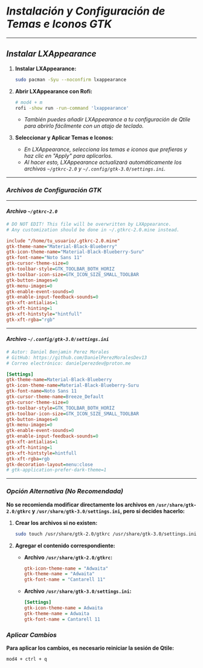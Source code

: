 <!-- Autor: Daniel Benjamin Perez Morales -->
<!-- GitHub: https://github.com/DanielPerezMoralesDev13 -->
<!-- Correo electrónico: danielperezdev@proton.me -->

# ***Instalación y Configuración de Temas e Iconos GTK***

---

## ***Instalar LXAppearance***

1. **Instalar LXAppearance:**

    ```bash
    sudo pacman -Syu --noconfirm lxappearance
    ```

2. **Abrir LXAppearance con Rofi:**

    ```bash
    # mod4 + m
    rofi -show run -run-command 'lxappearance'
    ```

    - *También puedes añadir LXAppearance a tu configuración de Qtile para abrirlo fácilmente con un atajo de teclado.*

3. **Seleccionar y Aplicar Temas e Iconos:**
    - *En LXAppearance, selecciona los temas e iconos que prefieras y haz clic en "Apply" para aplicarlos.*
    - *Al hacer esto, LXAppearance actualizará automáticamente los archivos `~/gtkrc-2.0` y `~/.config/gtk-3.0/settings.ini`.*

---

### ***Archivos de Configuración GTK***

---

#### ***Archivo `~/gtkrc-2.0`***

```ini
# DO NOT EDIT! This file will be overwritten by LXAppearance.
# Any customization should be done in ~/.gtkrc-2.0.mine instead.

include "/home/tu_usuario/.gtkrc-2.0.mine"
gtk-theme-name="Material-Black-Blueberry"
gtk-icon-theme-name="Material-Black-Blueberry-Suru"
gtk-font-name="Noto Sans 11"
gtk-cursor-theme-size=0
gtk-toolbar-style=GTK_TOOLBAR_BOTH_HORIZ
gtk-toolbar-icon-size=GTK_ICON_SIZE_SMALL_TOOLBAR
gtk-button-images=0
gtk-menu-images=0
gtk-enable-event-sounds=0
gtk-enable-input-feedback-sounds=0
gtk-xft-antialias=1
gtk-xft-hinting=1
gtk-xft-hintstyle="hintfull"
gtk-xft-rgba="rgb"
```

---

#### ***Archivo `~/.config/gtk-3.0/settings.ini`***

```ini
# Autor: Daniel Benjamin Perez Morales
# GitHub: https://github.com/DanielPerezMoralesDev13
# Correo electrónico: danielperezdev@proton.me

[Settings]
gtk-theme-name=Material-Black-Blueberry
gtk-icon-theme-name=Material-Black-Blueberry-Suru
gtk-font-name=Noto Sans 11
gtk-cursor-theme-name=Breeze_Default
gtk-cursor-theme-size=0
gtk-toolbar-style=GTK_TOOLBAR_BOTH_HORIZ
gtk-toolbar-icon-size=GTK_ICON_SIZE_SMALL_TOOLBAR
gtk-button-images=0
gtk-menu-images=0
gtk-enable-event-sounds=0
gtk-enable-input-feedback-sounds=0
gtk-xft-antialias=1
gtk-xft-hinting=1
gtk-xft-hintstyle=hintfull
gtk-xft-rgba=rgb
gtk-decoration-layout=menu:close
# gtk-application-prefer-dark-theme=1
```

---

### ***Opción Alternativa (No Recomendada)***

**No se recomienda modificar directamente los archivos en `/usr/share/gtk-2.0/gtkrc` y `/usr/share/gtk-3.0/settings.ini`, pero si decides hacerlo:**

1. **Crear los archivos si no existen:**

    ```bash
    sudo touch /usr/share/gtk-2.0/gtkrc /usr/share/gtk-3.0/settings.ini
    ```

2. **Agregar el contenido correspondiente:**

    - **Archivo `/usr/share/gtk-2.0/gtkrc`:**

        ```ini
        gtk-icon-theme-name = "Adwaita"
        gtk-theme-name = "Adwaita"
        gtk-font-name = "Cantarell 11"
        ```

    - **Archivo `/usr/share/gtk-3.0/settings.ini`:**

        ```ini
        [Settings]
        gtk-icon-theme-name = Adwaita
        gtk-theme-name = Adwaita
        gtk-font-name = Cantarell 11
        ```

### ***Aplicar Cambios***

**Para aplicar los cambios, es necesario reiniciar la sesión de Qtile:**

```bash
mod4 + ctrl + q
```
